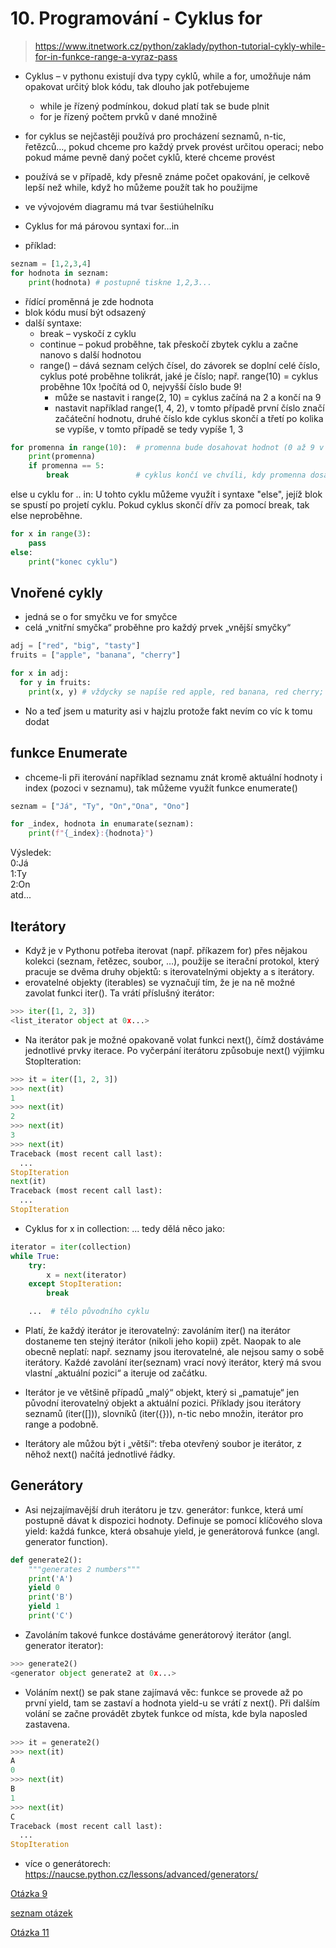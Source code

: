 # 10. Programování - Cyklus for

> https://www.itnetwork.cz/python/zaklady/python-tutorial-cykly-while-for-in-funkce-range-a-vyraz-pass
- Cyklus – v pythonu existují dva typy cyklů, while a for, umožňuje nám opakovat určitý blok kódu, tak dlouho jak potřebujeme
    - while je řízený podmínkou, dokud platí tak se bude plnit
    - for je řízený počtem prvků v dané množině
- for cyklus se nejčastěji používá pro procházení seznamů, n-tic, řetězců…, pokud chceme pro každý prvek provést určitou operaci; nebo pokud máme pevně daný počet cyklů, které chceme provést
- používá se v případě, kdy přesně známe počet opakování, je celkově lepší než while, když ho můžeme použít tak ho použijme
- ve vývojovém diagramu má tvar šestiúhelníku
- Cyklus for má párovou syntaxi for…in

 
- příklad: 
```python
seznam = [1,2,3,4]
for hodnota in seznam:
    print(hodnota) # postupně tiskne 1,2,3...
```

- řídící proměnná je zde hodnota
- blok kódu musí být odsazený
- další syntaxe:
    - break – vyskočí z cyklu
    - continue – pokud proběhne, tak přeskočí zbytek cyklu a začne nanovo s další hodnotou
    - range() – dává seznam celých čísel, do závorek se doplní celé číslo, cyklus poté proběhne tolikrát, jaké je číslo; např. range(10) = cyklus proběhne 10x !počítá od 0, nejvyšší číslo bude 9!
        - může se nastavit i range(2, 10) = cyklus začíná na 2 a končí na 9
        - nastavit například range(1, 4, 2), v tomto případě první číslo značí začáteční hodnotu, druhé číslo kde cyklus skončí a třetí po kolika se vypíše, v tomto případě se tedy vypíše 1, 3

```python
for promenna in range(10):  # promenna bude dosahovat hodnot (0 až 9 v celých číslech)
    print(promenna)
    if promenna == 5:
        break               # cyklus končí ve chvíli, kdy promenna dosáhne hodnoty 5
```

else u cyklu for .. in: U tohto cyklu můžeme využít i syntaxe "else", jejíž blok se spustí po projetí cyklu. 
Pokud cyklus skončí dřív za pomocí break, tak else neproběhne. 

```python
for x in range(3):
    pass 
else: 
    print("konec cyklu")
```
## Vnořené cykly
- jedná se o for smyčku ve for smyčce
- celá „vnitřní smyčka“ proběhne pro každý prvek „vnější smyčky“

```python
adj = ["red", "big", "tasty"]
fruits = ["apple", "banana", "cherry"]

for x in adj:
  for y in fruits:
    print(x, y) # vždycky se napíše red apple, red banana, red cherry; big apple, big banana...
```
* No a teď jsem u maturity asi v hajzlu protože fakt nevím co víc k tomu dodat

 
## funkce Enumerate 
- chceme-li při iterování například seznamu znát kromě aktuální hodnoty i index (pozoci v seznamu), 
tak můžeme využít funkce enumerate()

```python 
seznam = ["Já", "Ty", "On","Ona", "Ono"] 

for _index, hodnota in enumarate(seznam):
    print(f"{_index}:{hodnota}")
```
Výsledek: <br> 
0:Já <br>
1:Ty <br>
2:On <br>
atd...


## Iterátory
- Když je v Pythonu potřeba iterovat (např. příkazem for) přes nějakou kolekci (seznam, řetězec, soubor, …), použije se iterační protokol, který pracuje se dvěma druhy objektů: s iterovatelnými objekty a s iterátory.
- erovatelné objekty (iterables) se vyznačují tím, že je na ně možné zavolat funkci iter(). Ta vrátí příslušný iterátor:
```python 
>>> iter([1, 2, 3])
<list_iterator object at 0x...>
```
- Na iterátor pak je možné opakovaně volat funkci next(), čímž dostáváme jednotlivé prvky iterace. Po vyčerpání iterátoru způsobuje next() výjimku StopIteration:

```python 
>>> it = iter([1, 2, 3])
>>> next(it)
1
>>> next(it)
2
>>> next(it)
3
>>> next(it)
Traceback (most recent call last):
  ...
StopIteration
next(it)
Traceback (most recent call last):
  ...
StopIteration
```

- Cyklus for x in collection: ... tedy dělá něco jako:

```python 
iterator = iter(collection)
while True:
    try:
        x = next(iterator)
    except StopIteration:
        break

    ...  # tělo původního cyklu
```

- Platí, že každý iterátor je iterovatelný: zavoláním iter() na iterátor dostaneme ten stejný iterátor (nikoli jeho kopii) zpět. Naopak to ale obecně neplatí: např. seznamy jsou iterovatelné, ale nejsou samy o sobě iterátory. Každé zavolání iter(seznam) vrací nový iterátor, který má svou vlastní „aktuální pozici“ a iteruje od začátku.

- Iterátor je ve většině případů „malý“ objekt, který si „pamatuje“ jen původní iterovatelný objekt a aktuální pozici. Příklady jsou iterátory seznamů (iter([])), slovníků (iter({})), n-tic nebo množin, iterátor pro range a podobně.

- Iterátory ale můžou být i „větší“: třeba otevřený soubor je iterátor, z něhož next() načítá jednotlivé řádky.

## Generátory

- Asi nejzajímavější druh iterátoru je tzv. generátor: funkce, která umí postupně dávat k dispozici hodnoty. Definuje se pomocí klíčového slova yield: každá funkce, která obsahuje yield, je generátorová funkce (angl. generator function).

```python 
def generate2():
    """generates 2 numbers"""
    print('A')
    yield 0
    print('B')
    yield 1
    print('C')
```

- Zavoláním takové funkce dostáváme generátorový iterátor (angl. generator iterator):

```python 
>>> generate2()
<generator object generate2 at 0x...>
```

- Voláním next() se pak stane zajímavá věc: funkce se provede až po první yield, tam se zastaví a hodnota yield-u se vrátí z next(). Při dalším volání se začne provádět zbytek funkce od místa, kde byla naposled zastavena.

```python 
>>> it = generate2()
>>> next(it)
A
0
>>> next(it)
B
1
>>> next(it)
C
Traceback (most recent call last):
  ...
StopIteration
```

- více o generátorech: https://naucse.python.cz/lessons/advanced/generators/

[Otázka 9](09PRG.md)

[seznam otázek](seznam_otazek.md)
                    
[Otázka 11](11PRG.md)